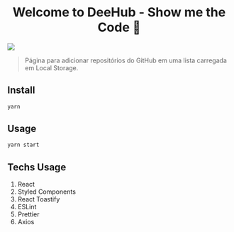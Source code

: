 <h1 align="center">Welcome to DeeHub - Show me the Code 👋</h1>

<p>
  <img src="https://img.shields.io/badge/version-0.1.0-blue.svg?cacheSeconds=2592000" />
</p>

> Página para adicionar repositórios do GitHub em uma lista carregada em Local Storage.

## Install

```sh
yarn
```

## Usage

```sh
yarn start
```

## Techs Usage

1. React
2. Styled Components
3. React Toastify
4. ESLint
5. Prettier
6. Axios
